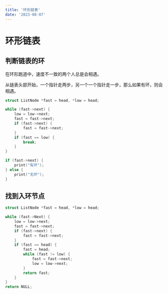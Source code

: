 ```yaml
---
title: '环形链表'
date: '2023-08-07'
---
```

# 环形链表

## 判断链表的环

在环形跑道中，速度不一致的两个人总是会相遇。

从链表头部开始，一个指针走两步，另一个一个指针走一步，那么如果有环，则会相遇。

```c
struct ListNode *fast = head, *low = head;

while (fast->next) {
    low = low->next;
    fast = fast->next;
    if (fast->next) {
        fast = fast->next;
    }
    if (fast == low) {
        break;
    }
}

if (fast->next) {
    print("有环");
} else {
    print("无环");
}
```

## 找到入环节点

```c
struct ListNode *fast = head, *low = head;

while (fast->Next) {
    low = low->next;
    fast = fast->next;
    if (fast->next) {
        fast = fast->next;
    }
    if (fast == head) {
        fast = head;
        while (fast != low) {
            fast = fast->next;
            low = low->next;
        }
        return fast;
    }
}
return NULL;
```